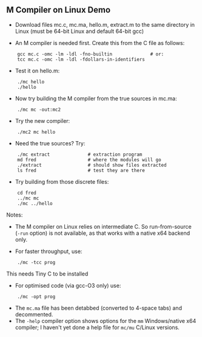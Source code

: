 ## M Compiler on Linux Demo

* Download files mc.c, mc.ma, hello.m, extract.m to the same directory in Linux
  (must be 64-bit Linux and default 64-bit gcc)

* An M compiler is needed first. Create this from the C file as follows:
````
    gcc mc.c -omc -lm -ldl -fno-builtin              # or:
    tcc mc.c -omc -lm -ldl -fdollars-in-identifiers
````
* Test it on hello.m:
````
    ./mc hello
    ./hello
````
* Now try building the M compiler from the true sources in mc.ma:
````
    ./mc mc -out:mc2
````
* Try the new compiler:
````
    ./mc2 mc hello
````
* Need the true sources? Try:
````
    ./mc extract              # extraction program
    md fred                   # where the modules will go
    ./extract                 # should show files extracted
    ls fred                   # test they are there
````
* Try building from those discrete files:
````
    cd fred
    ../mc mc
    ./mc ../hello
````

Notes:

* The M compiler on Linux relies on intermediate C. So run-from-source
  (`-run` option) is not available, as that works with a native x64 backend only.

* For faster throughput, use:
````
    ./mc -tcc prog
````
This needs Tiny C to be installed
* For optimised code (via gcc-O3 only) use:
````
    ./mc -opt prog
````
* The `mc.ma` file has been detabbed (converted to 4-space tabs) and decommented.
* The `-help` compiler option shows options for the `mm` Windows/native x64 compiler; I haven't yet done a help file for `mc/mu` C/Linux versions.
